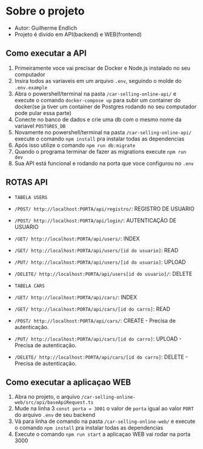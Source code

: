 # Sobre o projeto
- Autor: Guilherme Endlich
- Projeto é divido em API(backend) e WEB(frontend)

## Como executar a API
1. Primeiramente voce vai precisar de Docker e Node.js instalado no seu computador
2. Insira todos as variaveis em um arquivo `.env`, seguindo o molde do `.env.example`
3. Abra o powershell/terminal na pasta `/car-selling-online-api/` e execute o comando `docker-compose up` para subir um container do docker(se ja tiver um container de Postgres rodando no seu computador pode pular essa parte)
4. Conecte no banco de dados e crie uma db com o mesmo nome da variavel `POSTGRES_DB`
5. Novamente no powershell/terminal na pasta `/car-selling-online-api/` execute o comando `npm install` pra instalar todas as dependencias
6. Após isso utilize o comando `npm run db:migrate`
7. Quando o programa terminar de fazer as migrations execute `npm run dev`
8. Sua API está funcional e rodando na porta que voce configurou no `.env`

## ROTAS API
- ` TABELA USERS `
- `/POST/ http://localhost:PORTA/api/registro/`: REGISTRO DE USUARIO
- `/POST/ http://localhost:PORTA/api/login/`: AUTENTICAÇÃO DE USUARIO

- `/GET/ http://localhost:PORTA/api/users/`: INDEX
- `/GET/ http://localhost:PORTA/api/users/[id do usuario]`: READ
- `/PUT/ http://localhost:PORTA/api/users/[id do usuario]`: UPLOAD
- `/DELETE/ http://localhost:PORTA/api/users[id do usuario]/`: DELETE

- ` TABELA CARS `
- `/GET/ http://localhost:PORTA/api/cars/`: INDEX
- `/GET/ http://localhost:PORTA/api/cars/[id do carro]`: READ
- `/POST/ http://localhost:PORTA/api/cars/`: CREATE - Precisa de autenticação.
- `/PUT/ http://localhost:PORTA/api/cars/[id do carro]`: UPLOAD - Precisa de autenticação.
- `/DELETE/ http://localhost:PORTA/api/cars/[id do carro]`: DELETE - Precisa de autenticação.

## Como executar a aplicaçao WEB
1. Abra no projeto, o arquivo `/car-selling-online-web/src/api/baseApiRequest.ts`
2. Mude na linha 3 `const porta = 3001` o valor de `porta` igual ao valor `PORT` do arquivo `.env` de seu backend
3. Vá para linha de comando na pasta `/car-selling-online-web/` e execute o comando `npm install` pra instalar todas as dependencias
4. Execute o comando `npm run start` a aplicaçao WEB vai rodar na porta 3000
